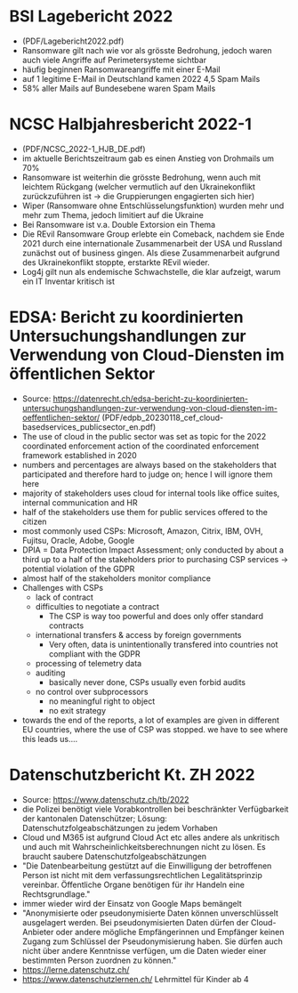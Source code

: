 # BSI Lagebericht 2022

* (PDF/Lagebericht2022.pdf)
* Ransomware gilt nach wie vor als grösste Bedrohung, jedoch waren auch viele Angriffe auf Perimetersysteme sichtbar
* häufig beginnen Ransomwareangriffe mit einer E-Mail
* auf 1 legitime E-Mail in Deutschland kamen 2022 4,5 Spam Mails
* 58% aller Mails auf Bundesebene waren Spam Mails

# NCSC Halbjahresbericht 2022-1

* (PDF/NCSC_2022-1_HJB_DE.pdf)
* im aktuelle Berichtszeitraum gab es einen Anstieg von Drohmails um 70%
* Ransomware ist weiterhin die grösste Bedrohung, wenn auch mit leichtem Rückgang (welcher vermutlich auf den Ukrainekonflikt zurückzuführen ist -> die Gruppierungen engagierten sich hier)
* Wiper (Ransomware ohne Entschlüsselungsfunktion) wurden mehr und mehr zum Thema, jedoch limitiert auf die Ukraine
* Bei Ransomware ist v.a. Double Extorsion ein Thema
* Die REvil Ransomware Group erlebte ein Comeback, nachdem sie Ende 2021 durch eine internationale Zusammenarbeit der USA und Russland zunächst out of business gingen. Als diese Zusammenarbeit aufgrund des Ukrainekonflikt stoppte, erstarkte REvil wieder.
* Log4j gilt nun als endemische Schwachstelle, die klar aufzeigt, warum ein IT Inventar kritisch ist

# EDSA: Bericht zu koordinierten Untersuchungshandlungen zur Verwendung von Cloud-Diensten im öffentlichen Sektor

* Source: https://datenrecht.ch/edsa-bericht-zu-koordinierten-untersuchungshandlungen-zur-verwendung-von-cloud-diensten-im-oeffentlichen-sektor/ (PDF/edpb_20230118_cef_cloud-basedservices_publicsector_en.pdf)
* The use of cloud in the public sector was set as topic for the 2022 coordinated enforcement action of the coordinated enforcement framework established in 2020
* numbers and percentages are always based on the stakeholders that participated and therefore hard to judge on; hence I will ignore them here
* majority of stakeholders uses cloud for internal tools like office suites, internal communication and HR
* half of the stakeholders use them for public services offered to the citizen
* most commonly used CSPs: Microsoft, Amazon, Citrix, IBM, OVH, Fujitsu, Oracle, Adobe, Google
* DPIA = Data Protection Impact Assessment; only conducted by about a third up to a half of the stakeholders prior to purchasing CSP services -> potential violation of the GDPR
* almost half of the stakeholders monitor compliance
* Challenges with CSPs
  * lack of contract
  * difficulties to negotiate a contract
    * The CSP is way too powerful and does only offer standard contracts
  * international transfers & access by foreign governments
    * Very often, data is unintentionally transfered into countries not compliant with the GDPR
  * processing of telemetry data
  * auditing
    * basically never done, CSPs usually even forbid audits
  * no control over subprocessors
    * no meaningful right to object
    * no exit strategy 
* towards the end of the reports, a lot of examples are given in different EU countries, where the use of CSP was stopped. we have to see where this leads us....

# Datenschutzbericht Kt. ZH 2022

* Source: https://www.datenschutz.ch/tb/2022
* die Polizei benötigt viele Vorabkontrollen bei beschränkter Verfügbarkeit der kantonalen Datenschützer; Lösung: Datenschutzfolgeabschätzungen zu jedem Vorhaben
* Cloud und M365 ist aufgrund Cloud Act etc alles andere als unkritisch und auch mit Wahrscheinlichkeitsberechnungen nicht zu lösen. Es braucht saubere Datenschutzfolgeabschätzungen
* "Die Datenbearbeitung gestützt auf die Einwilligung der betroffenen Person ist nicht mit dem verfassungsrechtlichen Legalitätsprinzip vereinbar. Öffentliche Organe benötigen für ihr Handeln eine Rechtsgrundlage."
* immer wieder wird der Einsatz von Google Maps bemängelt
* "Anonymisierte oder pseudonymisierte Daten können unverschlüsselt ausgelagert werden. Bei pseudonymisierten Daten dürfen der Cloud-Anbieter oder andere mögliche Empfängerinnen und Empfänger keinen Zugang zum Schlüssel der Pseudonymisierung haben. Sie dürfen auch nicht über andere Kenntnisse verfügen, um die Daten wieder einer bestimmten Person zuordnen zu können."
* https://lerne.datenschutz.ch/
* https://www.datenschutzlernen.ch/ Lehrmittel für Kinder ab 4
